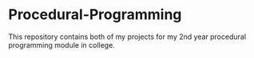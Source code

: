 # Procedural-Programming
This repository contains both of my projects for my 2nd year procedural programming module in college.
